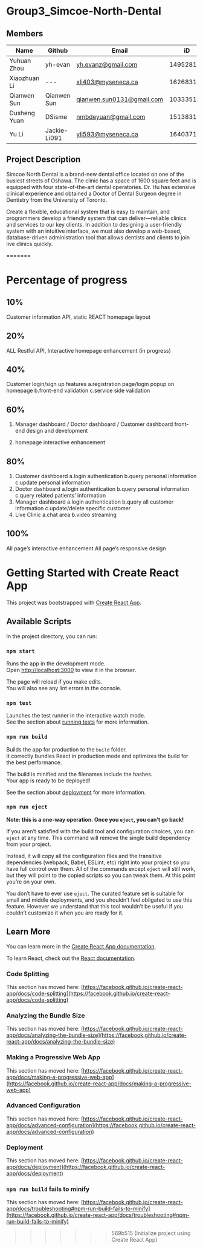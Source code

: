 # Group3_Simcoe-North-Dental

## Members

| Name | Github | Email | iD |
| --- | --- | --- | --- |
| Yuhuan Zhou | yh-evan | yh.evanz@gmail.com | 149528192 |
| Xiaozhuan Li | --- | xli403@myseneca.ca | 162683189 |
| Qianwen Sun | Qianwen Sun | qianwen.sun0131@gmail.com | 103335188 |
| Dusheng Yuan | DSisme | nmbdeyuan@gmail.com | 151383171 |
| Yu Li | Jackie-Li091 | yli593@myseneca.ca | 164037178 |

## Project Description

Simcoe North Dental is a brand-new dental office located on one of the busiest streets of Oshawa. The clinic has a space of 1600 square feet and is equipped with four state-of-the-art dental operatories. Dr. Hu has extensive clinical experience and obtained a Doctor of Dental Surgeon degree in Dentistry from the University of Toronto.     

Create a flexible, educational system that is easy to maintain, and programmers develop a friendly system that can deliver—reliable clinics and services to our key clients. In addition to designing a user-friendly system with an intuitive interface, we must also develop a web-based, database-driven administration tool that allows dentists and clients to join live clinics quickly. 

=======

# Percentage of progress

## 10% 
Customer information API, static REACT homepage layout 
## 20% 
ALL Restful API, Interactive homepage enhancement (in progress)
## 40% 
Customer login/sign up features 
	a.registration page/login popup on homepage
	b.front-end validation 
	c.service side validation
## 60% 
1. Manager dashboard / Doctor dashboard / Customer dashboard front-end design and development

2. homepage interactive enhancement 
## 80% 
1. Customer dashboard
	a.login authentication
	b.query personal information
	c.update personal information
2. Doctor dashboard
	a.login authentication
	b.query personal information
	c.query related patients’ information
3. Manager dashboard
	a.login authentication
	b.query all customer information
	c.update/delete specific customer 
4. Live Clinic 
	a.chat area
	b.video streaming
 ## 100%
All page’s interactive enhancement
All page’s responsive design 


# Getting Started with Create React App

This project was bootstrapped with [Create React App](https://github.com/facebook/create-react-app).

## Available Scripts

In the project directory, you can run:

### `npm start`

Runs the app in the development mode.\
Open [http://localhost:3000](http://localhost:3000) to view it in the browser.

The page will reload if you make edits.\
You will also see any lint errors in the console.

### `npm test`

Launches the test runner in the interactive watch mode.\
See the section about [running tests](https://facebook.github.io/create-react-app/docs/running-tests) for more information.

### `npm run build`

Builds the app for production to the `build` folder.\
It correctly bundles React in production mode and optimizes the build for the best performance.

The build is minified and the filenames include the hashes.\
Your app is ready to be deployed!

See the section about [deployment](https://facebook.github.io/create-react-app/docs/deployment) for more information.

### `npm run eject`

**Note: this is a one-way operation. Once you `eject`, you can’t go back!**

If you aren’t satisfied with the build tool and configuration choices, you can `eject` at any time. This command will remove the single build dependency from your project.

Instead, it will copy all the configuration files and the transitive dependencies (webpack, Babel, ESLint, etc) right into your project so you have full control over them. All of the commands except `eject` will still work, but they will point to the copied scripts so you can tweak them. At this point you’re on your own.

You don’t have to ever use `eject`. The curated feature set is suitable for small and middle deployments, and you shouldn’t feel obligated to use this feature. However we understand that this tool wouldn’t be useful if you couldn’t customize it when you are ready for it.

## Learn More

You can learn more in the [Create React App documentation](https://facebook.github.io/create-react-app/docs/getting-started).

To learn React, check out the [React documentation](https://reactjs.org/).

### Code Splitting

This section has moved here: [https://facebook.github.io/create-react-app/docs/code-splitting](https://facebook.github.io/create-react-app/docs/code-splitting)

### Analyzing the Bundle Size

This section has moved here: [https://facebook.github.io/create-react-app/docs/analyzing-the-bundle-size](https://facebook.github.io/create-react-app/docs/analyzing-the-bundle-size)

### Making a Progressive Web App

This section has moved here: [https://facebook.github.io/create-react-app/docs/making-a-progressive-web-app](https://facebook.github.io/create-react-app/docs/making-a-progressive-web-app)

### Advanced Configuration

This section has moved here: [https://facebook.github.io/create-react-app/docs/advanced-configuration](https://facebook.github.io/create-react-app/docs/advanced-configuration)

### Deployment

This section has moved here: [https://facebook.github.io/create-react-app/docs/deployment](https://facebook.github.io/create-react-app/docs/deployment)

### `npm run build` fails to minify

This section has moved here: [https://facebook.github.io/create-react-app/docs/troubleshooting#npm-run-build-fails-to-minify](https://facebook.github.io/create-react-app/docs/troubleshooting#npm-run-build-fails-to-minify)
>>>>>>> 569b515 (Initialize project using Create React App)
